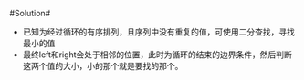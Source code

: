 #Solution#

*	已知为经过循环的有序排列，且序列中没有重复的值，可使用二分查找，寻找最小的值
*	最终left和right会处于相邻的位置，此时为循环的结束的边界条件，然后判断这两个值的大小，小的那个就是要找的那个。